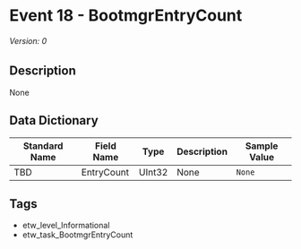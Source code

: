 # Event 18 - BootmgrEntryCount
###### Version: 0

## Description
None

## Data Dictionary
|Standard Name|Field Name|Type|Description|Sample Value|
|---|---|---|---|---|
|TBD|EntryCount|UInt32|None|`None`|

## Tags
* etw_level_Informational
* etw_task_BootmgrEntryCount